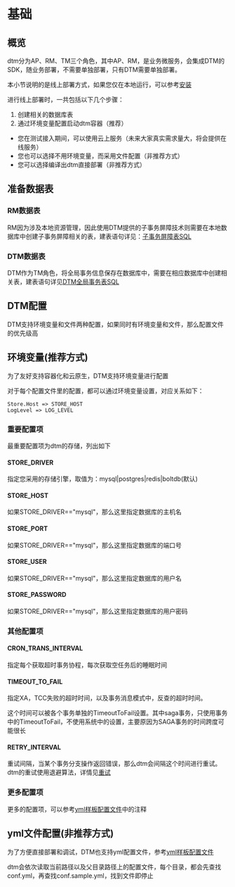 # 基础

## 概览
dtm分为AP、RM、TM三个角色，其中AP、RM，是业务微服务，会集成DTM的SDK，随业务部署，不需要单独部署，只有DTM需要单独部署。

本小节说明的是线上部署方式，如果您仅在本地运行，可以参考[安装](../guide/start)

进行线上部署时，一共包括以下几个步骤：

1. 创建相关的数据库表
2. 通过环境变量配置启动dtm容器（推荐）
  - 您在测试接入期间，可以使用云上服务（未来大家真实需求量大，将会提供在线服务）
  - 您也可以选择不用环境变量，而采用文件配置（非推荐方式）
  - 您可以选择编译出dtm直接部署（非推荐方式）

## 准备数据表

### RM数据表
RM因为涉及本地资源管理，因此使用DTM提供的子事务屏障技术则需要在本地数据库中创建子事务屏障相关的表，建表语句详见：[子事务屏障表SQL](https://github.com/dtm-labs/dtm/blob/main/sqls/dtmcli.barrier.mysql.sql)

### DTM数据表
DTM作为TM角色，将全局事务信息保存在数据库中，需要在相应数据库中创建相关表，建表语句详见[DTM全局事务表SQL](https://github.com/dtm-labs/dtm/blob/main/sqls/dtmsvr.storage.mysql.sql)

## DTM配置
DTM支持环境变量和文件两种配置，如果同时有环境变量和文件，那么配置文件的优先级高

## 环境变量(推荐方式)
为了友好支持容器化和云原生，DTM支持环境变量进行配置

对于每个配置文件里的配置，都可以通过环境变量设置，对应关系如下：

```
Store.Host => STORE_HOST
LogLevel => LOG_LEVEL
```

### 重要配置项
最重要配置项为dtm的存储，列出如下

#### STORE_DRIVER
指定您采用的存储引擎，取值为：mysql|postgres|redis|boltdb(默认)

#### STORE_HOST
如果STORE_DRIVER=="mysql"，那么这里指定数据库的主机名

#### STORE_PORT
如果STORE_DRIVER=="mysql"，那么这里指定数据库的端口号

#### STORE_USER
如果STORE_DRIVER=="mysql"，那么这里指定数据库的用户名

#### STORE_PASSWORD
如果STORE_DRIVER=="mysql"，那么这里指定数据库的用户密码


### 其他配置项

#### CRON_TRANS_INTERVAL
指定每个获取超时事务协程，每次获取空任务后的睡眠时间
#### TIMEOUT_TO_FAIL
指定XA，TCC失败的超时时间，以及事务消息模式中，反查的超时时间。

这个时间可以被各个事务单独的TimeoutToFail设置。其中saga事务，只使用事务中的TimeoutToFail，不使用系统中的设置，主要原因为SAGA事务的时间跨度可能很长

#### RETRY_INTERVAL
重试间隔，当某个事务分支操作返回错误，那么dtm会间隔这个时间进行重试。dtm的重试使用退避算法，详情见[重试](../ref/options)

### 更多配置项
更多的配置项，可以参考[yml样板配置文件](https://github.com/dtm-labs/dtm/blob/main/conf.sample.yml)中的注释

## yml文件配置(非推荐方式)
为了方便直接部署和调试，DTM也支持yml配置文件，参考[yml样板配置文件](https://github.com/dtm-labs/dtm/blob/main/conf.sample.yml)

dtm会依次读取当前路径以及父目录路径上的配置文件，每个目录，都会先查找conf.yml，再查找conf.sample.yml，找到文件即停止